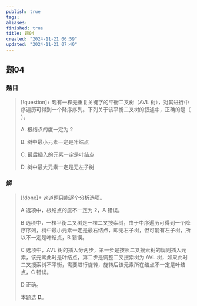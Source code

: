 ```yaml
---
publish: true
tags: 
aliases: 
finished: true
title: 题04
created: "2024-11-21 06:59"
updated: "2024-11-21 07:40"
---
```

## 题04
### 题目
> [!question]+
> 现有一棵无重复关键字的平衡二叉树（AVL 树），对其进行中序遍历可得到一个降序序列。下列关于该平衡二叉树的叙述中，正确的是（ ）。
> 
> A. 根结点的度一定为 2
> 
> B. 树中最小元素一定是叶结点
> 
> C. 最后插入的元素一定是叶结点
> 
> D. 树中最大元素一定是无左子树
### 解
> [!done]+
> 这道题只能逐个分析选项。
> 
> A 选项中，根结点的度不一定为 2，A 错误。
> 
> B 选项中，一棵平衡二叉树是一棵二叉搜索树，由于中序遍历可得到一个降序序列，树中最小元素一定是最右结点，即无右子树，但可能有左子树，所以不一定是叶结点，B 错误。
> 
> C 选项中，AVL 树的插入分两步，第一步是按照二叉搜索树的规则插入元素，该元素此时是叶结点，第二步是调整二叉搜索树为 AVL 树，如果此时二叉搜索树不平衡，需要进行旋转，旋转后该元素所在结点不一定是叶结点，C 错误。
> 
> D 正确。
> 
> 本题选 **D**。